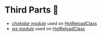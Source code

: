 # Third Parts :pray:

* [*chokidar module*](https://github.com/paulmillr/chokidar) used on [HotReloadClass](HotReloadClass)
* [*ws module*](https://github.com/websockets/ws) used on [HotReloadClass](HotReloadClass)
